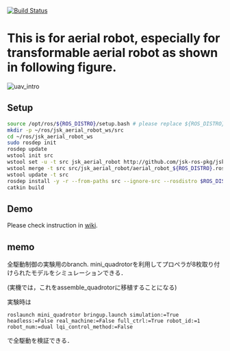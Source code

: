 [![Build Status](https://travis-ci.com/jsk-ros-pkg/jsk_aerial_robot.svg?branch=devel)](https://travis-ci.com/jsk-ros-pkg/jsk_aerial_robot)

# This is for aerial robot, especially for transformable aerial robot as shown in following figure.

![uav_intro](images/multilink-all.jpg)

## Setup

```bash
source /opt/ros/${ROS_DISTRO}/setup.bash # please replace ${ROS_DISTRO} with your specific env variable, e.g., melodic
mkdir -p ~/ros/jsk_aerial_robot_ws/src
cd ~/ros/jsk_aerial_robot_ws
sudo rosdep init
rosdep update
wstool init src
wstool set -u -t src jsk_aerial_robot http://github.com/jsk-ros-pkg/jsk_aerial_robot --git
wstool merge -t src src/jsk_aerial_robot/aerial_robot_${ROS_DISTRO}.rosinstall
wstool update -t src
rosdep install -y -r --from-paths src --ignore-src --rosdistro $ROS_DISTRO
catkin build
```

## Demo
Please check instruction in [wiki](https://github.com/JSKAerialRobot/aerial_robot/wiki).


## memo

全駆動制御の実験用のbranch. mini_quadrotorを利用してプロペラが8枚取り付けられたモデルをシミュレーションできる．

(実機では，これをassemble_quadrotorに移植することになる)

実験時は
```
roslaunch mini_quadrotor bringup.launch simulation:=True headless:=False real_machine:=False full_ctrl:=True robot_id:=1 robot_num:=dual lqi_control_method:=False
```
で全駆動を検証できる．